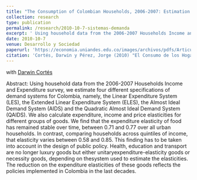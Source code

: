 ```yaml
---
title: "The Consumption of Colombian Households, 2006-2007: Estimation of Demand Systems (In spanish)"
collection: research
type: publication
permalink: /research/2010-10-7-sistemas-demanda
excerpt: ' Using household data from the 2006-2007 Households Income and Expenditure survey, we estimate four different specifications of demand systems for Colombia. We also calculate expenditure, income and price elasticities for different groups of goods.'
date: 2010-10-7
venue: Desarrollo y Sociedad
paperurl: 'https://economia.uniandes.edu.co/images/archivos/pdfs/Articulos_Revista_Desarrollo_y_Sociedad/Articulo66_1.pdf'
citation: 'Cortés, Darwin y Pérez, Jorge (2010) "El Consumo de los Hogares Colombianos, 2006-2007: Estimación de Sistemas de Demanda". Desarrollo y Sociedad'
---
```


with [Darwin Cortés](http://www.urosario.edu.co/Profesores/Listado-de-profesores/C/Cortes-Cortes-Darwin/)

Abstract: Using household data from the 2006-2007 Households Income and Expenditure survey, we estimate four different specifications of demand systems for Colombia, namely, the Linear Expenditure System
(LES), the Extended Linear Expenditure System (ELES), the Almost Ideal Demand System (AIDS) and the Quadratic Almost Ideal Demand System (QAIDS). We also calculate expenditure, income and price elasticities for different groups of goods. We find that the expenditure elasticity of food has remained stable over time, between 0.71 and 0.77 over all urban households. In contrast, comparing households across quintiles of income, that elasticity varies between 0.58 and 0.85. This finding has to be taken into account in the design of public policy. Health, education and transport are no longer luxury goods but either unitaryexpenditure-elasticity goods or necessity goods, depending on thesystem used to estimate the elasticities. The reduction on the expenditure elasticities of these goods reflects the policies implemented in Colombia in the last decades.